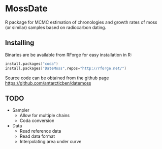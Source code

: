 # MossDate

R package for MCMC estimation of chronologies and growth rates of moss
(or similar) samples based on radiocarbon dating.

## Installing

Binaries are be available from RForge for easy installation in R: 

```s
install.packages("coda")
install.packages("DateMoss",repos="http://rforge.net/")
```

Source code can be obtained from the github page https://github.com/antarcticben/datemoss


## TODO

- Sampler
  - Allow for multiple chains
  - Coda conversion
- Data
  - Read reference data
  - Read data format
  - Interpolating area under curve



